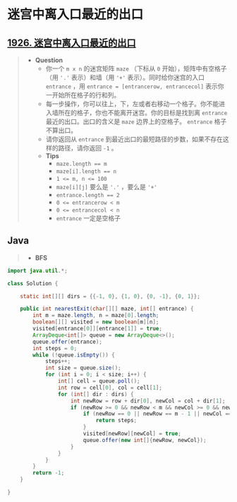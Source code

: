 # 迷宫中离入口最近的出口

## [1926. 迷宫中离入口最近的出口](https://leetcode.cn/problems/nearest-exit-from-entrance-in-maze/)

> - **Question**
>   - 你一个 `m x n` 的迷宫矩阵 `maze` （下标从 `0` 开始），矩阵中有空格子（用 `'.'` 表示）和墙（用 `'+'` 表示）。同时给你迷宫的入口 `entrance` ，用 `entrance = [entrancerow, entrancecol]` 表示你一开始所在格子的行和列。
>   - 每一步操作，你可以往上，下，左或者右移动一个格子。你不能进入墙所在的格子，你也不能离开迷宫。你的目标是找到离 `entrance` 最近的出口。出口的含义是 `maze` 边界上的空格子。 `entrance` 格子不算出口。
>   - 请你返回从 `entrance` 到最近出口的最短路径的步数，如果不存在这样的路径，请你返回 `-1` 。
>   - **Tips**
>     - `maze.length == m`
>     - `maze[i].length == n`
>     - `1 <= m, n <= 100`
>     - `maze[i][j]` 要么是 `'.'` ，要么是 `'+'`
>     - `entrance.length == 2`
>     - `0 <= entrancerow < m`
>     - `0 <= entrancecol < n`
>     - `entrance` 一定是空格子

## Java

> - **BFS**

```java
import java.util.*;

class Solution {

    static int[][] dirs = {{-1, 0}, {1, 0}, {0, -1}, {0, 1}};

    public int nearestExit(char[][] maze, int[] entrance) {
        int m = maze.length, n = maze[0].length;
        boolean[][] visited = new boolean[m][n];
        visited[entrance[0]][entrance[1]] = true;
        ArrayDeque<int[]> queue = new ArrayDeque<>();
        queue.offer(entrance);
        int steps = 0;
        while (!queue.isEmpty()) {
            steps++;
            int size = queue.size();
            for (int i = 0; i < size; i++) {
                int[] cell = queue.poll();
                int row = cell[0], col = cell[1];
                for (int[] dir : dirs) {
                    int newRow = row + dir[0], newCol = col + dir[1];
                    if (newRow >= 0 && newRow < m && newCol >= 0 && newCol < n && !visited[newRow][newCol] && maze[newRow][newCol] == '.') {
                        if (newRow == 0 || newRow == m - 1 || newCol == 0 || newCol == n - 1) {
                            return steps;
                        }
                        visited[newRow][newCol] = true;
                        queue.offer(new int[]{newRow, newCol});
                    }
                }
            }
        }
        return -1;
    }

}
```
